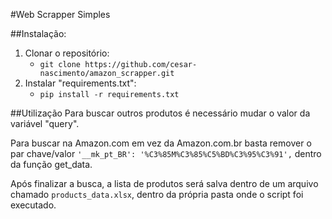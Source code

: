 #Web Scrapper Simples

##Instalação: 

1. Clonar o repositório:
    * `git clone https://github.com/cesar-nascimento/amazon_scrapper.git`
1. Instalar "requirements.txt":
    * `pip install -r requirements.txt`

##Utilização
Para buscar outros produtos é necessário mudar o valor da variável "query".

Para buscar na Amazon.com em vez da Amazon.com.br basta remover o par chave/valor
`'__mk_pt_BR': '%C3%85M%C3%85%C5%BD%C3%95%C3%91',` dentro da função get_data.

Após finalizar a busca, a lista de produtos será salva dentro de um arquivo
chamado `products_data.xlsx`, dentro da própria pasta onde o script foi executado. 
